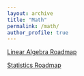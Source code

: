 ```yaml
---
layout: archive
title: "Math"
permalink: /math/
author_profile: true
---
```


[Linear Algebra Roadmap](../math/linear_algebra_roadmap.md)

[Statistics Roadmap](../math/statistics_roadmap.md)
